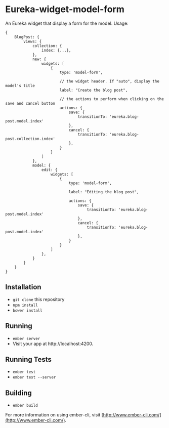 # Eureka-widget-model-form

An Eureka widget that display a form for the model. Usage:

    {
        BlogPost: {
            views: {
                collection: {
                    index: {...},
                },
                new: {
                    widgets: [
                        {
                            type: 'model-form',

                            // the widget header. If "auto", display the model's title
                            label: "Create the blog post",

                            // the actions to perform when clicking on the save and cancel button
                            actions: {
                                save: {
                                    transitionTo: 'eureka.blog-post.model.index'
                                },
                                cancel: {
                                    transitionTo: 'eureka.blog-post.collection.index'
                                },
                            }
                        }
                    ]
                },
                model: {
                    edit: {
                        widgets: [
                            {
                                type: 'model-form',

                                label: "Editing the blog post",

                                actions: {
                                    save: {
                                        transitionTo: 'eureka.blog-post.model.index'
                                    },
                                    cancel: {
                                        transitionTo: 'eureka.blog-post.model.index'
                                    },
                                }
                            }
                        ]
                    },
                }
            }
        }
    }

## Installation

* `git clone` this repository
* `npm install`
* `bower install`

## Running

* `ember server`
* Visit your app at http://localhost:4200.

## Running Tests

* `ember test`
* `ember test --server`

## Building

* `ember build`

For more information on using ember-cli, visit [http://www.ember-cli.com/](http://www.ember-cli.com/).
